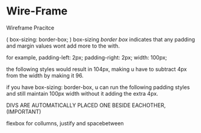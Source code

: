 # Wire-Frame
Wireframe Pracitce

(  box-sizing: border-box; )
box-sizing *border box* indicates that any padding and margin values wont add more to the with.

for example,
padding-left: 2px;
padding-right: 2px;
width: 100px;

the following styles would result in 104px,
making u have to subtract 4px from the width by making it 96.

if you have box-sizing: border-box, u can run the following padding styles and still maintain 100px width without it adding the extra 4px.

DIVS ARE AUTOMATICALLY PLACED ONE BESIDE EACHOTHER, (IMPORTANT)

flexbox for collumns, justify and spacebetween